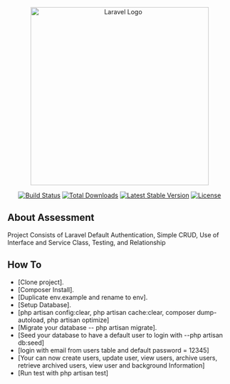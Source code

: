 <p align="center"><a href="https://laravel.com" target="_blank"><img src="https://raw.githubusercontent.com/laravel/art/master/logo-lockup/5%20SVG/2%20CMYK/1%20Full%20Color/laravel-logolockup-cmyk-red.svg" width="400" alt="Laravel Logo"></a></p>

<p align="center">
<a href="https://github.com/laravel/framework/actions"><img src="https://github.com/laravel/framework/workflows/tests/badge.svg" alt="Build Status"></a>
<a href="https://packagist.org/packages/laravel/framework"><img src="https://img.shields.io/packagist/dt/laravel/framework" alt="Total Downloads"></a>
<a href="https://packagist.org/packages/laravel/framework"><img src="https://img.shields.io/packagist/v/laravel/framework" alt="Latest Stable Version"></a>
<a href="https://packagist.org/packages/laravel/framework"><img src="https://img.shields.io/packagist/l/laravel/framework" alt="License"></a>
</p>

## About Assessment

Project Consists of Laravel Default Authentication, Simple CRUD, Use of Interface and Service Class, Testing, and Relationship

## How To
- [Clone project].
- [Composer Install].
- [Duplicate env.example and rename to env].
- [Setup Database].
- [php artisan config:clear, php artisan cache:clear, composer dump-autoload, php artisan optimize]
- [Migrate your database -- php artisan migrate].
- [Seed your database to have a default user to login with --php artisan db:seed]
- [login with email from users table and default password = 12345]
- [Your can now create users, update user, view users, archive users, retrieve archived users, view user and background Information]
- [Run test with php artisan test]

